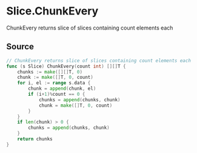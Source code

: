 # Slice.ChunkEvery

ChunkEvery returns slice of slices containing count elements each

## Source

```go
// ChunkEvery returns slice of slices containing count elements each
func (s Slice) ChunkEvery(count int) [][]T {
	chunks := make([][]T, 0)
	chunk := make([]T, 0, count)
	for i, el := range s.data {
		chunk = append(chunk, el)
		if (i+1)%count == 0 {
			chunks = append(chunks, chunk)
			chunk = make([]T, 0, count)
		}
	}
	if len(chunk) > 0 {
		chunks = append(chunks, chunk)
	}
	return chunks
}
```